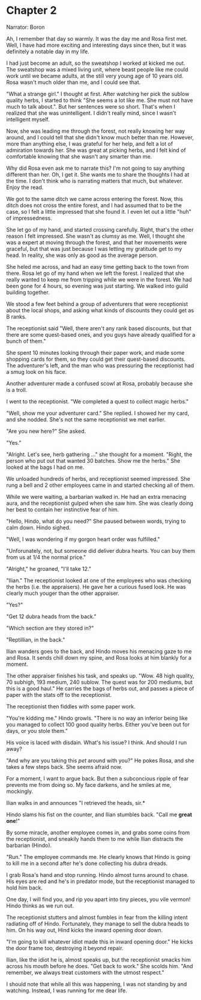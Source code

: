 
# Chapter 2
Narrator: Boron

Ah, I remember that day so warmly. It was the day me and Rosa first met. Well, I have had more exciting and interesting days since then, but it was definitely a notable day in my life.

I had just become an adult, so the sweatshop I worked at kicked me out. The sweatshop was a mixed living unit, where beast people like me could work until we became adults, at the still very young age of 10 years old. Rosa wasn't much older than me, and I could see that.

"What a strange girl." I thought at first. After watching her pick the sublow quality herbs, I started to think "She seems a lot like me. She must not have much to talk about.". But her sentences were so short. That's when I realized that she was unintelligent. I didn't really mind, since I wasn't intelligent myself.

Now, she was leading me through the forest, not really knowing her way around, and I could tell that she didn't know much better than me. However, more than anything else, I was grateful for her help, and felt a lot of admiration towards her. She was great at picking herbs, and I felt kind of comfortable knowing that she wasn't any smarter than me.

Why did Rosa even ask me to narrate this? I'm not going to say anything different than her. Oh, I get it. She wants me to share the thoughts I had at the time. I don't think who is narrating matters that much, but whatever. Enjoy the read.

We got to the same ditch we came across entering the forest. Now, this ditch does not cross the entire forest, and I had assumed that to be the case, so I felt a little impressed that she found it. I even let out a little "huh" of impressedness.

She let go of my hand, and started crossing carefully. Right, that's the other reason I felt impressed. She wasn't as clumsy as me. Well, I thought she was a expert at moving through the forest, and that her movements were graceful, but that was just because I was letting my gratitude get to my head. In reality, she was only as good as the average person.

She heled me across, and had an easy time getting back to the town from there. Rosa let go of my hand when we left the forest. I realized that she really wanted to keep me from tripping while we were in the forest. We had been gone for 4 hours, so evening was just starting. We walked into guild building together.

We stood a few feet behind a group of adventurers that were receptionist about the local shops, and asking what kinds of discounts they could get as B ranks.

The receptionist said "Well, there aren't any rank based discounts, but that there are some quest-based ones, and you guys have already qualified for a bunch of them."

She spent 10 minutes looking through their paper work, and made some shopping cards for them, so they could get their quest-based discounts. The adventurer's left, and the man who was pressuring the receptionist had a smug look on his face.

Another adventurer made a confused scowl at Rosa, probably because she is a troll.

I went to the receptionist. "We completed a quest to collect magic herbs."

"Well, show me your adventurer card." She replied. I showed her my card, and she nodded. She's not the same receptionist we met earlier.

"Are you new here?" She asked.

"Yes."

"Alright. Let's see, herb gathering ..." she thought for a moment. "Right, the person who put out that wanted 30 batches. Show me the herbs." She looked at the bags I had on me.

We unloaded hundreds of herbs, and receptionist seemed impressed. She rung a bell and 2 other employees came in and started checking all of them.

While we were waiting, a barbarian walked in. He had an extra menacing aura, and the receptionist gulped when she saw him. She was clearly doing her best to contain her instinctive fear of him.

"Hello, Hindo, what do you need?" She paused between words, trying to calm down. Hindo sighed.

"Well, I was wondering if my gorgon heart order was fulfilled."

"Unforunately, not, but someone did deliver dubra hearts. You can buy them from us at 1/4 the normal price."

"Alright," he groaned, "I'll take 12."

"Ilian." The receptionist looked at one of the employees who was checking the herbs (i.e. the appraisers). He gave her a curious fused look. He was clearly much youger than the other appraiser.

"Yes?"

"Get 12 dubra heads from the back."

"Which section are they stored in?"

"Reptillian, in the back."

Ilian wanders goes to the back, and Hindo moves his menacing gaze to me and Rosa. It sends chill down my spine, and Rosa looks at him blankly for a moment.

The other appraiser finishes his task, and speaks up. "Wow. 48 high quality, 70 subhigh, 193 medium, 240 sublow. The quest was for 200 mediums, but this is a good haul." He carries the bags of herbs out, and passes a piece of paper with the stats off to the receptionist.

The receptionist then fiddles with some paper work.

"You're kidding me." Hindo growls. "There is no way an inferior being like you managed to collect 100 good quality herbs. Either you've been out for days, or you stole them."

His voice is laced with disdain. What's his issue? I think. And should I run away?

"And why are you taking this *pet* around with you?" He pokes Rosa, and she takes a few steps back. She seems afraid now.

For a moment, I want to argue back. But then a subconcious ripple of fear prevents me from doing so. My face darkens, and he smiles at me, mockingly.

Ilian walks in and announces "I retrieved the heads, sir.*

Hindo slams his fist on the counter, and Ilian stumbles back. "Call me **great one**!"

By some miracle, another employee comes in, and grabs some coins from the receptionist, and sneakily hands them to me while Ilian distracts the barbarian (Hindo).

"Run." The employee commands me. He clearly knows that Hindo is going to kill me in a second after he's done collecting his dubra dreads.

I grab Rosa's hand and stop running. Hindo almost turns around to chase. His eyes are red and he's in predator mode, but the receptionist managed to hold him back.

One day, I will find you, and rip you apart into tiny pieces, you vile vermon! Hindo thinks as we run out.

The receptionist stutters and almost fumbles in fear from the killing intent radiating off of Hindo. Fortunately, they manage to sell the dubra heads to him. On his way out, Hind kicks the inward opening door down.

"I'm going to kill whatever idiot made this in inward opening door." He kicks the door frame too, destroying it beyond repair.

Ilian, like the idiot he is, almost speaks up, but the receptionist smacks him across his mouth before he does. "Get back to work." She scolds him. "And remember, we always treat customers with the utmost respect."

I should note that while all this was happening, I was not standing by and watching. Instead, I was running for me dear life.

